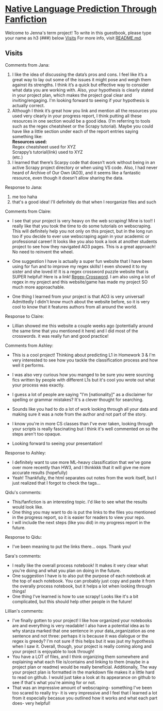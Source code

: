# [Native Language Prediction Through Fanfiction](https://github.com/Data-Science-for-Linguists-2025/Native-Language-Prediction-Through-Fanfiction)

Welcome to Jenna's term project! To write in this guestbook, please type your name as h3 (###) below [Visits](#Visits)
For more info, visit [README.md](https://github.com/Data-Science-for-Linguists-2025/Native-Language-Prediction-Through-Fanfiction/blob/main/README.md).

## Visits
Comments from Jana:
1. I like the idea of discussing the data’s pros and cons. I feel like it’s a great way to lay out some of the issues it might pose and weigh them against its strengths. I think it’s a quick but effective way to consider what data you are working with. Also, your hypothesis is clearly stated in your project plan, which makes the project goal clear and inviting/engaging. I'm looking forward to seeing if your hypothesis is actually correct. 
2. Although I think it’s great how you link and mention all the resources you used very clearly in your progress report, I think putting all these resources in one section would be a good idea. (I’m referring to tools such as the regex cheatsheet or the Scrapy tutorial). Maybe you could have like a little section under each of the report entries saying something like:\
**Resources used:**\
Regex cheatsheet used for XYZ\
Scrappy’s tutorial(link) used to XYZ\
(etc.)
3. I learned that there’s Scarpy code that doesn’t work without being in an active Scrapy project directory or when using VS code. Also, I had never heard of Archive of Our Own (AO3), and it seems like a fantastic resource, even though it doesn’t allow sharing the data.  

Response to Jana:
1. me too haha
2. that's a good idea! I'll definitely do that when I reorganize files and such

Comments from Claire:

- I see that your project is very heavy on the web scraping! Mine is too!! I really like that you took the time to do some tutorials on webscraping. This will definitely help you not only on this project, but in the long run too if you decide to ever use webscraping again in your academic or professional career! It looks like you also took a look at another students project to see how they navigated AO3 pages. This is a great approach! No need to reinvent the wheel.

- One suggestion I have is actually a super fun website that I have been using for fun and to improve my regex skills! I even showed it to my sister and she loved it! It is a regex crossword puzzle website that is SUPER helpful! Here is a link! [Regex-Crossword](https://regexcrossword.com). I am also using a lot of regex in my project and this website/game has made my project SO much more approachable.

- One thing I learned from your project is that AO3 is very universal! Admittedly I didn't know much about the website before, so it is very cool to know that it features authors from all around the world.

Response to Claire:
- Lillian showed me this website a couple weeks ago (potentially around the same time that you mentioned it here) and I did most of the crosswords. it was really fun and good practice!


Comments from Ashley:
- This is a cool project! Thinking about predicting L1 in Homework 3 & I'm very interested to see how you tackle the classification process and how well it performs.

- I was also very curious how you manged to be sure you were sourcing fics written by people with different L1s but it's cool you wrote out what your process was exactly. 
- I guess a lot of people are saying "I'm [nationality]" as a disclaimer for spelling or grammar mistakes? It's a clever thought for searching.
- Sounds like you had to do a lot of work looking through all your data and making sure it was a note from the author and not part of the story. 

- I know you're in more CS classes than I've ever taken, looking through your scripts is really fascinating but I think it's well commented on so the steps aren't too opaque. 
- Looking forward to seeing your presentation!

Response to Ashley:
- I definitely want to use more ML-heavy classification that we've gone over more recently than HW3, and I thinkkkk that it will give me more accurate results (hopefully)
- Yeah! Thankfully, the html separates out notes from the work itself, but I just realized that I forgot to check the tags...

Qidu's comments:
- This/fanfiction is an interesting topic. I'd like to see what the results would look like. 
- One thing you may want to do is put the links to the files you mentioned in the progress report, so it is easier for readers to view your repo. 
- I will include the next steps (like you did) in my progress report in the future. 

Response to Qidu:
- I've been meaning to put the links there... oops. Thank you!

Sara's comments:
- I really like the overall process notebook! It makes it very clear what you're doing and what you plan on doing in the future.
- One suggestion I have is to also put the purpose of each notebook at the top of each notebook. You can probably just copy and paste it from the overally process notebook, but it helps a lot when looking through things!
- One thing I've learned is how to use scrapy! Looks like it's a bit complicated, but this should help other people in the future!

Lillian's comments:
- I've finally gotten to your project! I like how organized your notebooks are and everything is very readable! I also have a potential idea as to why stanza marked that one sentence in your data_organization as one sentence and not three: perhaps it is because it was dialogue or the regex is greedy? I'm not sure if this helps but it was jsut my hypothesis when I saw it. Overall, though, your project is really coming along and your project is enjoyable to look through!
- You have a LOT of files, and I think organizing them somewhere and explaining what each file is/contains and linking to them (maybe in a project plan or readme) would be really beneficial. Additionally, The way your project plan is formatted in the markdown file makes it a little hard to read on github. I would just take a look at its appearance on github to see if that's what you're aiming for or not.
- That was an impressive amount of webscraping- something I've been too scared to really try- it is very impressive and I feel that I learned a lot from it especially becasue you outlined how it works and what each part does- very helpful!